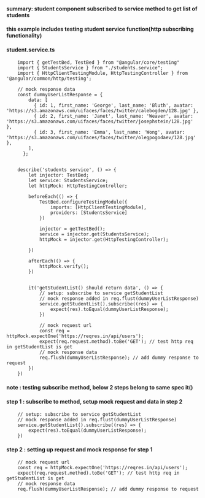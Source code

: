 #### summary: student component subscribed to service method to get list of students
#### this example includes testing student service function(http subscribing functionality)


#### student.service.ts

        import { getTestBed, TestBed } from "@angular/core/testing"
        import { StudentsService } from "./students.service";
        import { HttpClientTestingModule, HttpTestingController } from '@angular/common/http/testing';

        // mock response data
        const dummyUserListResponse = {
            data: [
              { id: 1, first_name: 'George', last_name: 'Bluth', avatar: 'https://s3.amazonaws.com/uifaces/faces/twitter/calebogden/128.jpg' },
              { id: 2, first_name: 'Janet', last_name: 'Weaver', avatar: 'https://s3.amazonaws.com/uifaces/faces/twitter/josephstein/128.jpg' },
              { id: 3, first_name: 'Emma', last_name: 'Wong', avatar: 'https://s3.amazonaws.com/uifaces/faces/twitter/olegpogodaev/128.jpg' },
            ],
          };


        describe('students service', () => {
            let injector: TestBed;
            let service: StudentsService;
            let httpMock: HttpTestingController;

            beforeEach(() => {
                TestBed.configureTestingModule({
                    imports: [HttpClientTestingModule],
                    providers: [StudentsService]
                })

                injector = getTestBed();
                service = injector.get(StudentsService);
                httpMock = injector.get(HttpTestingController);

            })

            afterEach(() => {
                httpMock.verify();
            })


            it('getStudentList() should return data', () => {
                // setup: subscribe to service getStudentList
                // mock response added in req.flust(dummyUserListResponse) 
                service.getStudentList().subscribe((res) => {            
                    expect(res).toEqual(dummyUserListResponse);
                })

                // mock request url
                const req = httpMock.expectOne('https://reqres.in/api/users');        
                expect(req.request.method).toBe('GET'); // test http req in getStudentList is get
                // mock response data
                req.flush(dummyUserListResponse); // add dummy response to request
            })
        })
        

#### note : testing subscribe method, below 2 steps belong to same spec it()

#### step 1 : subscribe to method, setup mock request and data in step 2

        // setup: subscribe to service getStudentList
        // mock response added in req.flust(dummyUserListResponse) 
        service.getStudentList().subscribe((res) => {            
            expect(res).toEqual(dummyUserListResponse);
        })

#### step 2 : setting up request and mock response for step 1

        // mock request url
        const req = httpMock.expectOne('https://reqres.in/api/users');        
        expect(req.request.method).toBe('GET'); // test http req in getStudentList is get
        // mock response data
        req.flush(dummyUserListResponse); // add dummy response to request
